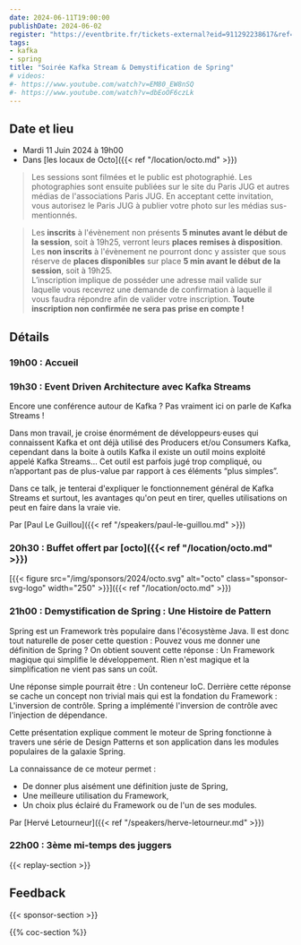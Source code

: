 ```yaml
---
date: 2024-06-11T19:00:00
publishDate: 2024-06-02
register: "https://eventbrite.fr/tickets-external?eid=911292238617&ref=etckt"
tags:
- kafka
- spring
title: "Soirée Kafka Stream & Demystification de Spring"
# videos:
#- https://www.youtube.com/watch?v=EM80_EW8nSQ
#- https://www.youtube.com/watch?v=dbEoOF6czLk 
---
```


## Date et lieu

* Mardi 11 Juin 2024 à 19h00
* Dans [les locaux de Octo]({{< ref "/location/octo.md" >}})

> Les sessions sont filmées et le public est photographié. Les photographies sont ensuite publiées sur le site du Paris JUG et autres médias de l'associations Paris JUG. En acceptant cette invitation, vous autorisez le Paris JUG à publier votre photo sur les médias sus-mentionnés.

> Les **inscrits** à l'évènement non présents **5 minutes avant le début de la session**, soit à 19h25, verront leurs **places remises à disposition**.  
Les **non inscrits** à l'évènement ne pourront donc y assister que sous réserve de **places disponibles** sur place **5 min avant le début de la session**, soit à 19h25.  
L’inscription implique de posséder une adresse mail valide sur laquelle vous recevrez une demande de confirmation à laquelle il vous faudra répondre afin de valider votre inscription.
**Toute inscription non confirmée ne sera pas prise en compte !**

## Détails

### 19h00 : Accueil

### 19h30 : Event Driven Architecture avec Kafka Streams

Encore une conférence autour de Kafka ? Pas vraiment ici on parle de Kafka Streams !

Dans mon travail, je croise énormément de développeurs·euses qui connaissent Kafka et ont déjà utilisé des Producers et/ou Consumers Kafka, cependant dans la boite à outils Kafka il existe un outil moins exploité appelé Kafka Streams…
Cet outil est parfois jugé trop compliqué, ou n’apportant pas de plus-value par rapport à ces éléments “plus simples”. 

Dans ce talk, je tenterai d'expliquer le fonctionnement général de Kafka Streams et surtout, les avantages qu'on peut en tirer, quelles utilisations on peut en faire dans la vraie vie.

Par [Paul Le Guillou]({{< ref "/speakers/paul-le-guillou.md" >}})

### 20h30 : Buffet offert par [octo]({{< ref "/location/octo.md" >}})

[{{< figure src="/img/sponsors/2024/octo.svg" alt="octo" class="sponsor-svg-logo" width="250" >}}]({{< ref "/location/octo.md" >}})

### 21h00 : Demystification de Spring : Une Histoire de Pattern

Spring est un Framework très populaire dans l'écosystème Java.
Il est donc tout naturelle de poser cette question : Pouvez vous me donner une définition de Spring ?
On obtient souvent cette réponse : Un Framework magique qui simplifie le développement.
Rien n'est magique et la simplification ne vient pas sans un coût.

Une réponse simple pourrait être : Un conteneur IoC.
Derrière cette réponse se cache un concept non trivial mais qui est la fondation du Framework : L'inversion de contrôle.
Spring a implémenté l'inversion de contrôle avec l'injection de dépendance.

Cette présentation explique comment le moteur de Spring fonctionne à travers une série de Design Patterns et son application dans les modules populaires de la galaxie Spring.

La connaissance de ce moteur permet :

-   De donner plus aisément une définition juste de Spring,
-   Une meilleure utilisation du Framework,
-   Un choix plus éclairé du Framework ou de l'un de ses modules.

Par [Hervé Letourneur]({{< ref "/speakers/herve-letourneur.md" >}})

### 22h00 : 3ème mi-temps des juggers

{{< replay-section >}}

## Feedback

{{< sponsor-section >}}

{{% coc-section %}}
